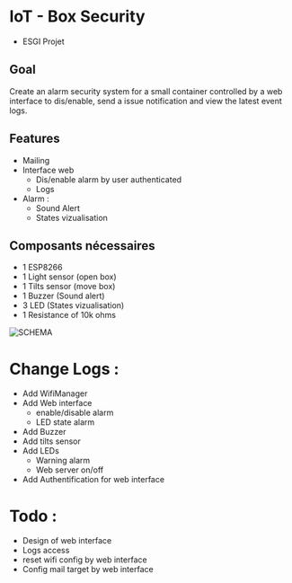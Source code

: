 # IoT - Box Security

 - ESGI Projet
 
Goal
--------

 Create an alarm security system for a small container controlled by a web interface to dis/enable, send a issue notification and view the latest event logs. 
 
Features
---------------

- Mailing
- Interface web
  - Dis/enable alarm by user authenticated
  - Logs
- Alarm :
  - Sound Alert
  - States vizualisation

Composants nécessaires 
----------------------

- 1 ESP8266
- 1 Light sensor (open box)
- 1 Tilts sensor (move box)
- 1 Buzzer (Sound alert)
- 3 LED (States vizualisation)
- 1 Resistance of 10k ohms

![SCHEMA](https://image.noelshack.com/fichiers/2017/11/1489757082-schema.png)

# Change Logs :

* Add WifiManager
* Add Web interface 
  * enable/disable alarm
  * LED state alarm
* Add Buzzer
* Add tilts sensor
* Add LEDs
  * Warning alarm
  * Web server on/off
* Add Authentification for web interface

# Todo :
* Design of web interface
* Logs access
* reset wifi config by web interface
* Config mail target by web interface

